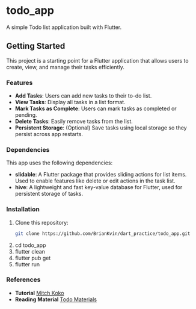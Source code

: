 # todo_app

A simple Todo list application built with Flutter.

## Getting Started

This project is a starting point for a Flutter application that allows users to create, view, and manage their tasks efficiently.

### Features

- **Add Tasks**: Users can add new tasks to their to-do list.
- **View Tasks**: Display all tasks in a list format.
- **Mark Tasks as Complete**: Users can mark tasks as completed or pending.
- **Delete Tasks**: Easily remove tasks from the list.
- **Persistent Storage**: (Optional) Save tasks using local storage so they persist across app restarts.

### Dependencies

This app uses the following dependencies:

- **slidable**: A Flutter package that provides sliding actions for list items. Used to enable features like delete or edit actions in the task list.
- **hive**: A lightweight and fast key-value database for Flutter, used for persistent storage of tasks.

### Installation

1. Clone this repository:
   ```bash
   git clone https://github.com/BrianKvin/dart_practice/todo_app.git
   ```
2. cd todo_app
3. flutter clean
4. flutter pub get
5. flutter run

### References

- **Tutorial** [Mitch Koko](https://www.youtube.com/watch?v=TclK5gNM_PM&t=29661s)
- **Reading Material** [Todo Materials](https://flutterawesome.com/tag/todo/)
